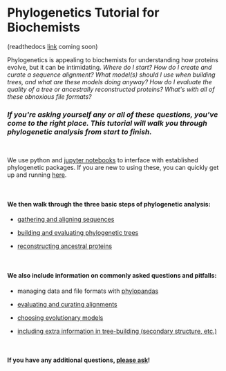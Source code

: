 # Phylogenetics Tutorial for Biochemists

(readthedocs [link]() coming soon)

Phylogenetics is appealing to biochemists for understanding how proteins evolve, but it can be intimidating. *Where do I start? How do I create and curate a sequence alignment? What model(s) should I use when building trees, and what are these models doing anyway? How do I evaluate the quality of a tree or ancestrally reconstructed proteins? What's with all of these obnoxious file formats?*

### *If you're asking yourself any or all of these questions, you've come to the right place. This tutorial will walk you through phylogenetic analysis from start to finish.*

<br/>

We use python and [jupyter notebooks](https://github.com/jupyter/notebook) to interface with established phylogenetic packages. If you are new to using these, you can quickly get up and running [here](https://python-for-scientists.readthedocs.io/en/latest/).

<br/>

#### We then walk through the three basic steps of phylogenetic analysis:

- [gathering and aligning sequences]()

- [building and evaluating phylogenetic trees]()

- [reconstructing ancestral proteins]()

<br/>

#### We also include information on commonly asked questions and pitfalls:

- managing data and file formats with [phylopandas](https://github.com/Zsailer/phylopandas)

- [evaluating and curating alignments]()

- [choosing evolutionary models]()

- [including extra information in tree-building (secondary structure, etc.)]()

<br/>

#### If you have any additional questions, [please ask]()!
